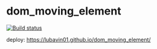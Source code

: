 # dom_moving_element
[![Build status](https://ci.appveyor.com/api/projects/status/gr7ymb82kjr6oy2a?svg=true)](https://ci.appveyor.com/project/lubavin01/dom-moving-element)

deploy:
https://lubavin01.github.io/dom_moving_element/
